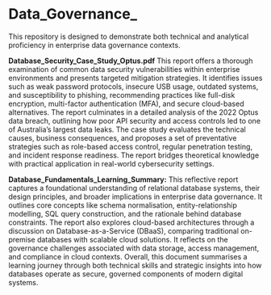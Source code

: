 # Data_Governance_
This repository is designed to demonstrate both technical and analytical proficiency in enterprise data governance contexts.

**Database_Security_Case_Study_Optus.pdf** This report offers a thorough examination of common data security vulnerabilities within enterprise environments and presents targeted mitigation strategies. It identifies issues such as weak password protocols, insecure USB usage, outdated systems, and susceptibility to phishing, recommending practices like full-disk encryption, multi-factor authentication (MFA), and secure cloud-based alternatives. The report culminates in a detailed analysis of the 2022 Optus data breach, outlining how poor API security and access controls led to one of Australia’s largest data leaks. The case study evaluates the technical causes, business consequences, and proposes a set of preventative strategies such as role-based access control, regular penetration testing, and incident response readiness. The report bridges theoretical knowledge with practical application in real-world cybersecurity settings.

**Database_Fundamentals_Learning_Summary:** This reflective report captures a foundational understanding of relational database systems, their design principles, and broader implications in enterprise data governance. It outlines core concepts like schema normalisation, entity-relationship modelling, SQL query construction, and the rationale behind database constraints. The report also explores cloud-based architectures through a discussion on Database-as-a-Service (DBaaS), comparing traditional on-premise databases with scalable cloud solutions. It reflects on the governance challenges associated with data storage, access management, and compliance in cloud contexts. Overall, this document summarises a learning journey through both technical skills and strategic insights into how databases operate as secure, governed components of modern digital systems.
